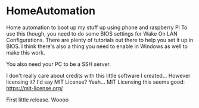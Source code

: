 # HomeAutomation
Home automation to boot up my stuff up using phone and raspberry Pi
To use this though, you need to do some BIOS settings for Wake On LAN Configurations.
There are plenty of tutorials out there to help you set it up in BIOS.
I think there's also a thing you need to enable in Windows as well to make this work.

You also need your PC to be a SSH server.

I don't really care about credits with this little software I created...
However licensing it? I'd say MIT License? Yeah... MIT Licensing this seems good:
https://mit-license.org/

First little release. Woooo
